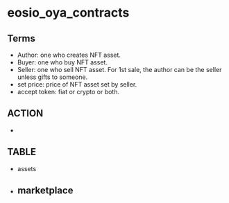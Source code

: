 # eosio_oya_contracts


## Terms
* Author: one who creates NFT asset.
* Buyer: one who buy NFT asset.
* Seller: one who sell NFT asset. For 1st sale, the author can be the seller unless gifts to someone.
* set price: price of NFT asset set by seller. 
* accept token: fiat or crypto or both.

## ACTION
* 

## TABLE
* assets
* marketplace
	- 